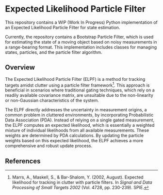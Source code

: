 # Expected Likelihood Particle Filter

This repository contains a WIP (Work In Progress) Python implementation of an Expected Likelihood Particle Filter for state estimation.

Currently, the repository contains a Bootstrap Particle Filter, which is used for estimating the state of a moving object based on noisy measurements in a range-bearing format. This implementation includes classes for managing states, particles, and the particle filter algorithm.

## Overview

The Expected Likelihood Particle Filter (ELPF) is a method for tracking targets amidst clutter using a particle filter framework[^1]. This approach is beneficial in scenarios where traditional gating techniques, which rely on a readily available covariance matrix, are unsuitable due to the non-linearity or non-Gaussian characteristics of the system. 

The ELPF directly addresses the uncertainty in measurement origins, a common problem in cluttered environments, by incorporating Probabilistic Data Association (PDA). Instead of relying on a single gated measurement, the ELPF computes an expected likelihood, which is essentially a weighted mixture of individual likelihoods from all available measurements. These weights are determined by PDA calculations. By updating the particle weights based on this expected likelihood, the ELPF achieves a more comprehensive and robust update process.

## References
[^1]: Marrs, A., Maskell, S., & Bar-Shalom, Y. (2002, August). Expected likelihood for tracking in clutter with particle filters. In *Signal and Data Processing of Small Targets 2002* (Vol. 4728, pp. 230-239). SPIE.
